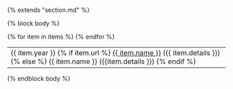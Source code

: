 {% extends "section.md" %}

{% block body %}
<table class="table table-hover">
{% for item in items %}
<tr>
  <td style='padding-right:0;'>
    <span class='cvdate'>{{ item.year }}</span>
    {% if item.url %}
        <a href="{{ item.url }}">{{ item.name }}</a> ({{ item.details }})
    {% else %}
        {{ item.name }} ({{item.details }})
    {% endif %}
  </td>
</tr>
{% endfor %}
</table>
{% endblock body %}
